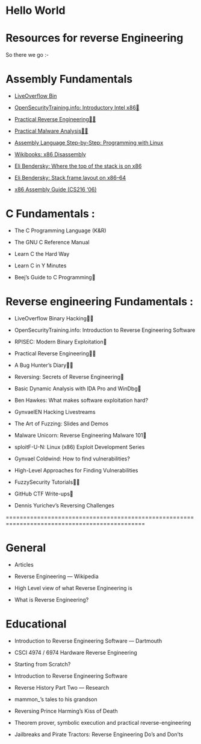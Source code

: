 <!-- @format -->

# Hello World

# Resources for reverse Engineering

So there we go :-

# Assembly Fundamentals

- [LiveOverflow Bin](https://www.youtube.com/playlist?list=PLhixgUqwRTjxglIswKp9mpkfPNfHkzyeN)

- [OpenSecurityTraining.info: Introductory Intel x86🌟](https://opensecuritytraining.info/IntroX86.html)

- [Practical Reverse Engineering🌟💬](https://www.pdfdrive.com/practical-reverse-engineering-x86-x64-arm-windows-kernel-reversing-tools-and-obfuscation-d175193950.html)

- [Practical Malware Analysis🌟💬](https://www.pdfdrive.com/practical-malware-analysis-the-hands-on-guide-to-dissecting-malicious-software-d156837395.html)

- [Assembly Language Step-by-Step: Programming with Linux](https://www.wiley.com/en-ca/Assembly+Language+Step+by+Step%3A+Programming+with+Linux%2C+3rd+Edition+-p-9780470497029)

- [Wikibooks: x86 Disassembly](https://en.wikibooks.org/wiki/X86_Disassembly)

- [Eli Bendersky: Where the top of the stack is on x86](https://eli.thegreenplace.net/2011/02/04/where-the-top-of-the-stack-is-on-x86/)

- [Eli Bendersky: Stack frame layout on x86–64](https://eli.thegreenplace.net/2011/09/06/stack-frame-layout-on-x86-64)

- [x86 Assembly Guide (CS216 ‘06)](http://www.cs.virginia.edu/~evans/cs216/guides/x86.html)

# C Fundamentals :

- The C Programming Language (K&R)

- The GNU C Reference Manual

- Learn C the Hard Way

- Learn C in Y Minutes

- Beej’s Guide to C Programming💬

# Reverse engineering Fundamentals :

- LiveOverflow Binary Hacking🌟💬

- OpenSecurityTraining.info: Introduction to Reverse Engineering Software

- RPISEC: Modern Binary Exploitation🌟

- Practical Reverse Engineering🌟💬

- A Bug Hunter’s Diary🌟💬

- Reversing: Secrets of Reverse Engineering💬

- Basic Dynamic Analysis with IDA Pro and WinDbg💬

- Ben Hawkes: What makes software exploitation hard?

- GynvaelEN Hacking Livestreams

- The Art of Fuzzing: Slides and Demos

- Malware Unicorn: Reverse Engineering Malware 101🌟

- sploitF-U-N: Linux (x86) Exploit Development Series

- Gynvael Coldwind: How to find vulnerabilities?

- High-Level Approaches for Finding Vulnerabilities

- FuzzySecurity Tutorials🌟💬

- GitHub CTF Write-ups💬

- Dennis Yurichev’s Reversing Challenges

==============================================================================================

# General

- Articles

- Reverse Engineering — Wikipedia

- High Level view of what Reverse Engineering is

- What is Reverse Engineering?

# Educational

- Introduction to Reverse Engineering Software — Dartmouth

- CSCI 4974 / 6974 Hardware Reverse Engineering

- Starting from Scratch?

- Introduction to Reverse Engineering Software

- Reverse History Part Two — Research

- mammon\_’s tales to his grandson

- Reversing Prince Harming’s Kiss of Death

- Theorem prover, symbolic execution and practical reverse-engineering

- Jailbreaks and Pirate Tractors: Reverse Engineering Do’s and Don’ts
